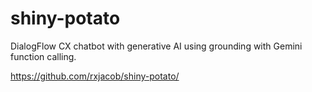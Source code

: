 # shiny-potato

DialogFlow CX chatbot with generative AI using grounding with Gemini function calling.

https://github.com/rxjacob/shiny-potato/
